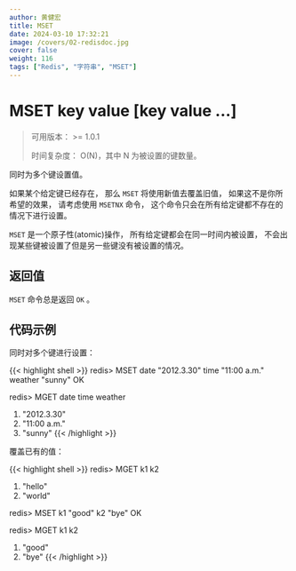 ```yaml
---
author: 黄健宏
title: MSET
date: 2024-03-10 17:32:21
image: /covers/02-redisdoc.jpg
cover: false
weight: 116
tags: ["Redis", "字符串", "MSET"]
---
```


# MSET key value [key value …]

> 可用版本： >= 1.0.1
> 
> 时间复杂度： O(N)，其中 N 为被设置的键数量。

同时为多个键设置值。

如果某个给定键已经存在， 那么 `MSET` 将使用新值去覆盖旧值， 如果这不是你所希望的效果， 请考虑使用 `MSETNX` 命令， 这个命令只会在所有给定键都不存在的情况下进行设置。

`MSET` 是一个原子性(atomic)操作， 所有给定键都会在同一时间内被设置， 不会出现某些键被设置了但是另一些键没有被设置的情况。

## 返回值

`MSET` 命令总是返回 `OK` 。

## 代码示例

同时对多个键进行设置：

{{< highlight shell >}}
redis> MSET date "2012.3.30" time "11:00 a.m." weather "sunny"
OK

redis> MGET date time weather
1) "2012.3.30"
2) "11:00 a.m."
3) "sunny"
{{< /highlight >}}

覆盖已有的值：

{{< highlight shell >}}
redis> MGET k1 k2
1) "hello"
2) "world"

redis> MSET k1 "good" k2 "bye"
OK

redis> MGET k1 k2
1) "good"
2) "bye"
{{< /highlight >}}